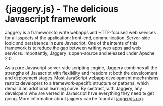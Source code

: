 {jaggery.js} - The delicious Javascript framework
============================================

Jaggery is a framework to write webapps and HTTP-focused web services for all aspects of the application: front-end, communication, Server-side logic and persistence in pure Javascript. One of the intents of this framework is to reduce the gap between writing web apps and web services. Importantly, Jaggery is open-source and released under Apache 2.0

As a pure Javascript server-side scripting engine, Jaggery combines all the strengths of Javascript with flexibility and freedom at both the development and deployment stages. Most JavaScript webapp development mechanisms restrict developers to a framework-specific structure or patterns, which demand an additional learning curve. By contrast, with Jaggery, any developers who are versed in Javascript have everything they need to get going. More information about jaggery can be found at [jaggeryjs.org](http://jaggeryjs.org).
